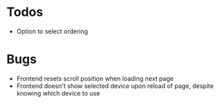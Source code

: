 # Todos

- Option to select ordering

# Bugs

- Frontend resets scroll position when loading next page
- Frontend doesn't show selected device upon reload of page, despite knowing which device to use

